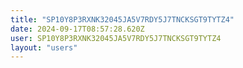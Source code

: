 ```yaml
---
title: "SP10Y8P3RXNK32045JA5V7RDY5J7TNCKSGT9TYTZ4"
date: 2024-09-17T08:57:28.620Z
user: SP10Y8P3RXNK32045JA5V7RDY5J7TNCKSGT9TYTZ4
layout: "users"
---
```

    